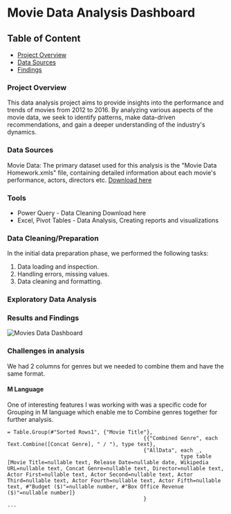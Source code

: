 # Movie Data Analysis Dashboard


## Table of Content
 - [Project Overview](#project-overview)
 - [Data Sources](#data-sources)
 - [Findings](#results-and-findings)

### Project Overview
This data analysis project aims to provide insights into the performance and trends of movies from 2012 to 2016. 
By analyzing various aspects of the movie data, we seek to identify patterns, make data-driven recommendations, and gain a deeper understanding of the industry's dynamics.

### Data Sources
Movie Data: 
The primary dataset used for this analysis is the "Movie Data Homework.xmls" file, containing detailed information about each movie's performance, actors, directors etc.
[Download here](https://github.com/Irene-arch/Documenting_Example?tab=readme-ov-file)



### Tools

 - Power Query - Data Cleaning Download here
 - Excel, Pivot Tables - Data Analysis, Creating reports and visualizations

### Data Cleaning/Preparation

In the initial data preparation phase, we performed the following tasks:
1. Data loading and inspection.
2. Handling errors, missing values.
3. Data cleaning and formatting.

### Exploratory Data Analysis

### Results and Findings
![Movies Data Dashboard](https://github.com/user-attachments/assets/dd363843-184b-4c35-9cd2-b7f4f888642b)

### Challenges in analysis
We had 2 columns for genres but we needed to combine them and have the same format.

#### M Language 
One of interesting features I was working with was a specific code for Grouping in M language which enable me to Combine genres together for further analysis.
```
= Table.Group(#"Sorted Rows1", {"Movie Title"}, 
                                            {{"Combined Genre", each Text.Combine([Concat Genre], " / "), type text},
                                            {"AllData", each _, 
                                                        type table [Movie Title=nullable text, Release Date=nullable date, Wikipedia URL=nullable text, Concat Genre=nullable text, Director=nullable text, Actor First=nullable text, Actor Second=nullable text, Actor Third=nullable text, Actor Fourth=nullable text, Actor Fifth=nullable text, #"Budget ($)"=nullable number, #"Box Office Revenue ($)"=nullable number]}
                                            }
...

